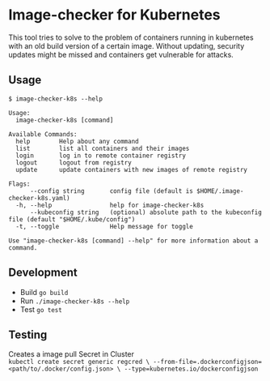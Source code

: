 # Image-checker for Kubernetes
This tool tries to solve to the problem of containers running in kubernetes with an old build version of a certain image. Without updating, security updates might be missed and containers get vulnerable for attacks.

## Usage
```
$ image-checker-k8s --help

Usage:
  image-checker-k8s [command]

Available Commands:
  help        Help about any command
  list        list all containers and their images
  login       log in to remote container registry
  logout      logout from registry
  update      update containers with new images of remote registry

Flags:
      --config string       config file (default is $HOME/.image-checker-k8s.yaml)
  -h, --help                help for image-checker-k8s
      --kubeconfig string   (optional) absolute path to the kubeconfig file (default "$HOME/.kube/config")
  -t, --toggle              Help message for toggle

Use "image-checker-k8s [command] --help" for more information about a command.
```

## Development
- Build `go build`
- Run `./image-checker-k8s --help`
- Test `go test`

## Testing
Creates a image pull Secret in Cluster\
`kubectl create secret generic regcred \
--from-file=.dockerconfigjson=<path/to/.docker/config.json> \
--type=kubernetes.io/dockerconfigjson`
